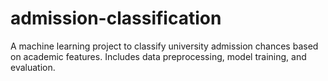 # admission-classification
A machine learning project to classify university admission chances based on academic features. Includes data preprocessing, model training, and evaluation.
